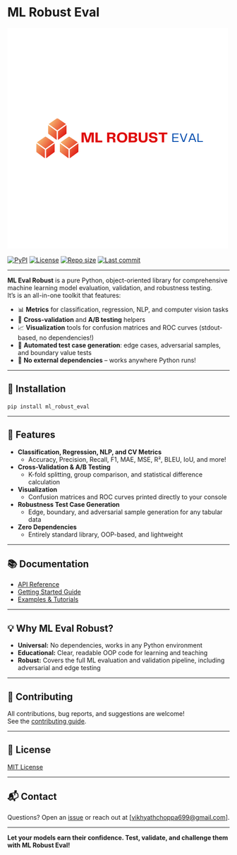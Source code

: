 # ML Robust Eval

![ml-eval-robust-logo](./assets/ML%20Eval.png)

[![PyPI](https://img.shields.io/pypi/v/ml-eval-robust?color=blue&logo=PyPI)]()
[![License](https://img.shields.io/pypi/l/ml-eval-robust)](https://github.com/VikhyatChoppa18/ml_robust_eval/blob/main/LICENSE)
[![Repo size](https://img.shields.io/github/repo-size/yourusername/ml-eval-robust)](https://github.com/VikhyatChoppa18/ml_robust_eval)
[![Last commit](https://img.shields.io/github/last-commit/yourusername/ml-eval-robust?logo=git)](https://github.com/VikhyatChoppa18/ml_robust_eval/commits/main)

---

**ML Eval Robust** is a pure Python, object-oriented library for comprehensive machine learning model evaluation, validation, and robustness testing.  
It’s is an all-in-one toolkit that features:

- 📊 **Metrics** for classification, regression, NLP, and computer vision tasks  
- 🔁 **Cross-validation** and **A/B testing** helpers  
- 📈 **Visualization** tools for confusion matrices and ROC curves (stdout-based, no dependencies!)  
- 🦾 **Automated test case generation**: edge cases, adversarial samples, and boundary value tests  
- 🧩 **No external dependencies** – works anywhere Python runs!

---

## 🚀 Installation
<code>pip install ml_robust_eval</code>

---

## 🧠 Features

- **Classification, Regression, NLP, and CV Metrics**  
  - Accuracy, Precision, Recall, F1, MAE, MSE, R², BLEU, IoU, and more!
- **Cross-Validation & A/B Testing**
  - K-fold splitting, group comparison, and statistical difference calculation
- **Visualization**
  - Confusion matrices and ROC curves printed directly to your console
- **Robustness Test Case Generation**
  - Edge, boundary, and adversarial sample generation for any tabular data
- **Zero Dependencies**
  - Entirely standard library, OOP-based, and lightweight

---

## 📚 Documentation

- [API Reference]()
- [Getting Started Guide](https://github.com/yourusername/ml-eval-robust/blob/main/docs/GettingStarted.md)
- [Examples & Tutorials](https://github.com/yourusername/ml-eval-robust/blob/main/examples)

---

## 💡 Why ML Eval Robust?

- **Universal:** No dependencies, works in any Python environment
- **Educational:** Clear, readable OOP code for learning and teaching
- **Robust:** Covers the full ML evaluation and validation pipeline, including adversarial and edge testing

---

## 🤝 Contributing

All contributions, bug reports, and suggestions are welcome!  
See the [contributing guide](https://github.com/VikhyatChoppa18/ml_robust_eval/blob/main/blob/contributing.md).

---

## 📜 License

[MIT License](https://github.com/VikhyatChoppa18/ml_robust_eval/blob/main/LICENSE)

---

## 📬 Contact

Questions? Open an [issue](https://github.com/VikhyatChoppa18/ml_robust_eval/issues) or reach out at [vikhyathchoppa699@gmail.com].

---

**Let your models earn their confidence. Test, validate, and challenge them with ML Robust Eval!**
